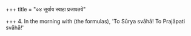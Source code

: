 +++
title = "०४ सूर्याय स्वाहा प्रजापतये"

+++
4. In the morning with (the formulas), 'To Sūrya svāhā! To Prajāpati svāhā!'
